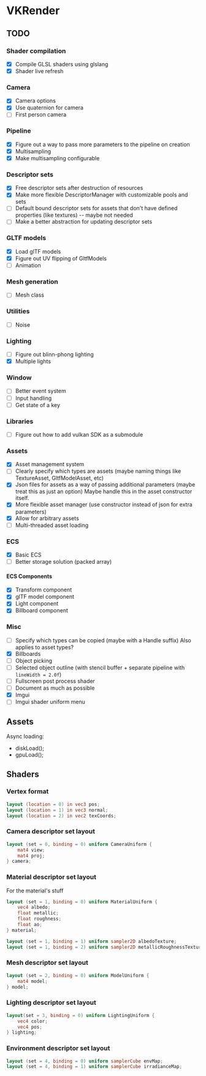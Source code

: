 # VKRender

## TODO
### Shader compilation
- [x] Compile GLSL shaders using glslang
- [x] Shader live refresh

### Camera
- [x] Camera options
- [x] Use quaternion for camera
- [ ] First person camera

### Pipeline
- [x] Figure out a way to pass more parameters to the pipeline on creation
- [x] Multisampling
- [x] Make multisampling configurable

### Descriptor sets
- [x] Free descriptor sets after destruction of resources
- [x] Make more flexible DescriptorManager with customizable pools and sets
- [ ] Default bound descriptor sets for assets that don't have defined
      properties (like textures) -- maybe not needed
- [ ] Make a better abstraction for updating descriptor sets

### GLTF models
- [x] Load glTF models
- [x] Figure out UV flipping of GltfModels
- [ ] Animation

### Mesh generation
- [ ] Mesh class

### Utilities
- [ ] Noise

### Lighting
- [ ] Figure out blinn-phong lighting
- [x] Multiple lights

### Window
- [ ] Better event system
- [ ] Input handling
- [ ] Get state of a key

### Libraries
- [ ] Figure out how to add vulkan SDK as a submodule

### Assets
- [x] Asset management system
- [ ] Clearly specify which types are assets (maybe naming things like TextureAsset, GltfModelAsset, etc)
- [x] Json files for assets as a way of passing additional parameters (maybe treat this as just an option)
      Maybe handle this in the asset constructor itself.
- [x] More flexible asset manager (use constructor instead of json for extra parameters)
- [x] Allow for arbitrary assets
- [ ] Multi-threaded asset loading

### ECS
- [x] Basic ECS
- [ ] Better storage solution (packed array)

#### ECS Components
- [x] Transform component
- [x] glTF model component
- [x] Light component
- [x] Billboard component

### Misc
- [ ] Specify which types can be copied (maybe with a Handle suffix)
      Also applies to asset types?
- [x] Billboards
- [ ] Object picking
- [ ] Selected object outline (with stencil buffer + separate pipeline with `lineWidth = 2.0f`)
- [ ] Fullscreen post process shader
- [ ] Document as much as possible
- [x] Imgui
- [ ] Imgui shader uniform menu

## Assets
Async loading:
- diskLoad();
- gpuLoad();


## Shaders
### Vertex format
```glsl
layout (location = 0) in vec3 pos;
layout (location = 1) in vec3 normal;
layout (location = 2) in vec2 texCoords;
```

### Camera descriptor set layout
```glsl
layout (set = 0, binding = 0) uniform CameraUniform {
    mat4 view;
    mat4 proj;
} camera;
```

### Material descriptor set layout
For the material's stuff
```glsl
layout (set = 1, binding = 0) uniform MaterialUniform {
    vec4 albedo;
    float metallic;
    float roughness;
    float ao;
} material;

layout (set = 1, binding = 1) uniform sampler2D albedoTexture;
layout (set = 1, binding = 2) uniform sampler2D metallicRoughnessTexture;
```

### Mesh descriptor set layout
```glsl
layout (set = 2, binding = 0) uniform ModelUniform {
    mat4 model;
} model;
```

### Lighting descriptor set layout
```glsl
layout(set = 3, binding = 0) uniform LightingUniform {
    vec4 color;
    vec4 pos;
} lighting;
```

### Environment descriptor set layout
```glsl
layout (set = 4, binding = 0) uniform samplerCube envMap;
layout (set = 4, binding = 1) uniform samplerCube irradianceMap;
```
